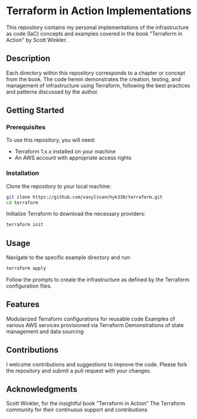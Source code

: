 # Terraform in Action Implementations

This repository contains my personal implementations of the infrastructure as code (IaC) concepts and examples covered in the book "Terraform in Action" by Scott Winkler.

## Description

Each directory within this repository corresponds to a chapter or concept from the book. The code herein demonstrates the creation, testing, and management of infrastructure using Terraform, following the best practices and patterns discussed by the author.

## Getting Started

### Prerequisites

To use this repository, you will need:
- Terraform 1.x.x installed on your machine
- An AWS account with appropriate access rights

### Installation

Clone the repository to your local machine:

```sh
git clone https://github.com/vasylivanchyk330/terraform.git
cd terraform
```

Initialize Terraform to download the necessary providers:
```sh
terraform init
```

## Usage
Navigate to the specific example directory and run:
```sh
terraform apply
```
Follow the prompts to create the infrastructure as defined by the Terraform configuration files.

## Features
Modularized Terraform configurations for reusable code
Examples of various AWS services provisioned via Terraform
Demonstrations of state management and data sourcing

## Contributions
I welcome contributions and suggestions to improve the code. Please fork the repository and submit a pull request with your changes.

## Acknowledgments
Scott Winkler, for the insightful book "Terraform in Action"
The Terraform community for their continuous support and contributions
